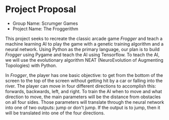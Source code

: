 # Project Proposal
* Group Name: Scrumger Games
* Project Name: The Froggerithm

This project seeks to recreate the classic arcade game *Frogger* and teach a machine
learning AI to play the game with a genetic training algorithm and a neural network.
Using Python as the primary language, our plan is to build *Frogger* using Pygame
and teach the AI using Tensorflow. To teach the AI, we will use the evolutionary
algorithm NEAT (NeuroEvolution of Augmenting Topologies) with Python. 

In *Frogger*, the player has one basic objective: to get from the bottom of the 
screen to the top of the screen without getting hit by a car or falling into the
river. The player can move in four different directions to accomplish this: forwards,
backwards, left, and right. To train the AI when to move and what direction to move, 
the main parameters will be the distance from obstacles on all four sides. Those 
parameters will translate through the neural network into one of two outputs: jump or
don't jump. If the output is to jump, then it will be translated into one of the 
four directions.